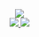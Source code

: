 <div id = "header" align = "center">
    <img src= "https://media.giphy.com/media/NgurY1o4z080Jfoyzw/giphy.gif">
  <div id ="badges" >
      <a href ="https://www.linkedin.com/in/veronica-palafox-4a53991b4/">
         <img src="https://img.shields.io/badge/LinkedIn-pink">
      </a>
      <a href = "https://twitter.com/hufflepuffcodes">
        <img src= "https://img.shields.io/badge/Twitter-pink">
      </a>
  </div>
</div>

